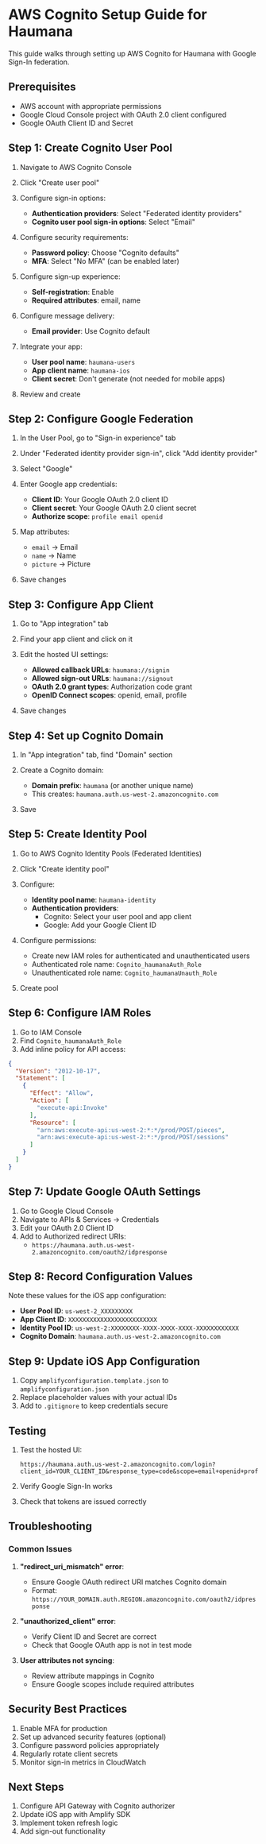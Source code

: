 # AWS Cognito Setup Guide for Haumana

This guide walks through setting up AWS Cognito for Haumana with Google Sign-In federation.

## Prerequisites

- AWS account with appropriate permissions
- Google Cloud Console project with OAuth 2.0 client configured
- Google OAuth Client ID and Secret

## Step 1: Create Cognito User Pool

1. Navigate to AWS Cognito Console
2. Click "Create user pool"
3. Configure sign-in options:
   - **Authentication providers**: Select "Federated identity providers"
   - **Cognito user pool sign-in options**: Select "Email"
   
4. Configure security requirements:
   - **Password policy**: Choose "Cognito defaults"
   - **MFA**: Select "No MFA" (can be enabled later)
   
5. Configure sign-up experience:
   - **Self-registration**: Enable
   - **Required attributes**: email, name
   
6. Configure message delivery:
   - **Email provider**: Use Cognito default
   
7. Integrate your app:
   - **User pool name**: `haumana-users`
   - **App client name**: `haumana-ios`
   - **Client secret**: Don't generate (not needed for mobile apps)
   
8. Review and create

## Step 2: Configure Google Federation

1. In the User Pool, go to "Sign-in experience" tab
2. Under "Federated identity provider sign-in", click "Add identity provider"
3. Select "Google"
4. Enter Google app credentials:
   - **Client ID**: Your Google OAuth 2.0 client ID
   - **Client secret**: Your Google OAuth 2.0 client secret
   - **Authorize scope**: `profile email openid`
   
5. Map attributes:
   - `email` → Email
   - `name` → Name
   - `picture` → Picture
   
6. Save changes

## Step 3: Configure App Client

1. Go to "App integration" tab
2. Find your app client and click on it
3. Edit the hosted UI settings:
   - **Allowed callback URLs**: `haumana://signin`
   - **Allowed sign-out URLs**: `haumana://signout`
   - **OAuth 2.0 grant types**: Authorization code grant
   - **OpenID Connect scopes**: openid, email, profile
   
4. Save changes

## Step 4: Set up Cognito Domain

1. In "App integration" tab, find "Domain" section
2. Create a Cognito domain:
   - **Domain prefix**: `haumana` (or another unique name)
   - This creates: `haumana.auth.us-west-2.amazoncognito.com`
   
3. Save

## Step 5: Create Identity Pool

1. Go to AWS Cognito Identity Pools (Federated Identities)
2. Click "Create identity pool"
3. Configure:
   - **Identity pool name**: `haumana-identity`
   - **Authentication providers**: 
     - Cognito: Select your user pool and app client
     - Google: Add your Google Client ID
   
4. Configure permissions:
   - Create new IAM roles for authenticated and unauthenticated users
   - Authenticated role name: `Cognito_haumanaAuth_Role`
   - Unauthenticated role name: `Cognito_haumanaUnauth_Role`
   
5. Create pool

## Step 6: Configure IAM Roles

1. Go to IAM Console
2. Find `Cognito_haumanaAuth_Role`
3. Add inline policy for API access:

```json
{
  "Version": "2012-10-17",
  "Statement": [
    {
      "Effect": "Allow",
      "Action": [
        "execute-api:Invoke"
      ],
      "Resource": [
        "arn:aws:execute-api:us-west-2:*:*/prod/POST/pieces",
        "arn:aws:execute-api:us-west-2:*:*/prod/POST/sessions"
      ]
    }
  ]
}
```

## Step 7: Update Google OAuth Settings

1. Go to Google Cloud Console
2. Navigate to APIs & Services → Credentials
3. Edit your OAuth 2.0 Client ID
4. Add to Authorized redirect URIs:
   - `https://haumana.auth.us-west-2.amazoncognito.com/oauth2/idpresponse`

## Step 8: Record Configuration Values

Note these values for the iOS app configuration:

- **User Pool ID**: `us-west-2_XXXXXXXXX`
- **App Client ID**: `XXXXXXXXXXXXXXXXXXXXXXXXX`
- **Identity Pool ID**: `us-west-2:XXXXXXXX-XXXX-XXXX-XXXX-XXXXXXXXXXXX`
- **Cognito Domain**: `haumana.auth.us-west-2.amazoncognito.com`

## Step 9: Update iOS App Configuration

1. Copy `amplifyconfiguration.template.json` to `amplifyconfiguration.json`
2. Replace placeholder values with your actual IDs
3. Add to `.gitignore` to keep credentials secure

## Testing

1. Test the hosted UI:
   ```
   https://haumana.auth.us-west-2.amazoncognito.com/login?client_id=YOUR_CLIENT_ID&response_type=code&scope=email+openid+profile&redirect_uri=haumana://signin
   ```

2. Verify Google Sign-In works
3. Check that tokens are issued correctly

## Troubleshooting

### Common Issues

1. **"redirect_uri_mismatch" error**: 
   - Ensure Google OAuth redirect URI matches Cognito domain
   - Format: `https://YOUR_DOMAIN.auth.REGION.amazoncognito.com/oauth2/idpresponse`

2. **"unauthorized_client" error**:
   - Verify Client ID and Secret are correct
   - Check that Google OAuth app is not in test mode

3. **User attributes not syncing**:
   - Review attribute mappings in Cognito
   - Ensure Google scopes include required attributes

## Security Best Practices

1. Enable MFA for production
2. Set up advanced security features (optional)
3. Configure password policies appropriately
4. Regularly rotate client secrets
5. Monitor sign-in metrics in CloudWatch

## Next Steps

1. Configure API Gateway with Cognito authorizer
2. Update iOS app with Amplify SDK
3. Implement token refresh logic
4. Add sign-out functionality